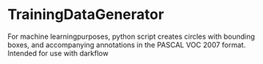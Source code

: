 # TrainingDataGenerator
For machine learningpurposes, python script creates circles with bounding boxes, and accompanying annotations in the PASCAL VOC 2007 format. Intended for use with darkflow
